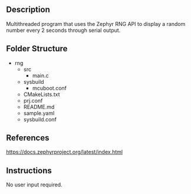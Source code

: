 ## Description
Multithreaded program that uses the Zephyr RNG API to display a random number every 2 seconds through serial output. 

## Folder Structure
- rng
    - src
        - main.c
    - sysbuild
        - mcuboot.conf
    - CMakeLists.txt
    - prj.conf
    - README.md
    - sample.yaml
    - sysbuild.conf

## References
https://docs.zephyrproject.org/latest/index.html

## Instructions
No user input required.
